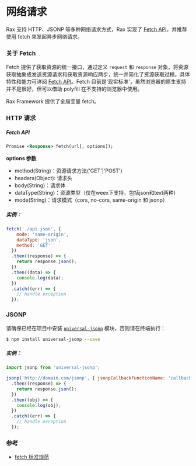 # 网络请求

Rax 支持 HTTP、JSONP 等多种网络请求方式，Rax 实现了 [Fetch API](https://developer.mozilla.org/en-US/docs/Web/API/Fetch_API)，并推荐使用 fetch 来发起异步网络请求。

### 关于 Fetch

Fetch 提供了获取资源的统一接口，通过定义 `request` 和 `response` 对象，将资源获取抽象成发送资源请求和获取资源响应两步，统一并简化了资源获取过程。具体特性和能力可详阅 [Fetch API](https://developer.mozilla.org/en-US/docs/Web/API/Fetch_API)。Fetch 目前是'现实标准'，虽然浏览器的原生支持并不是很好，但可以借助 polyfill 在不支持的浏览器中使用。

Rax Framework 提供了全局变量 fetch。

### HTTP 请求

##### Fetch API

```xml
Promise <Response> fetch(url[, options]);
```

**options 参数**

- method(String)：资源请求方法('GET'|'POST')
- headers(Object): 请求头
- body(String)：请求体
- dataType(String)：资源类型（仅在weex下支持，包括json和text两种）
- mode(String)：请求模式（cors, no-cors, same-origin 和 jsonp）

##### 实例：

```jsx
fetch('./api.json', {
    mode: 'same-origin',
    dataType: 'json',
    method: 'GET'
  })
  .then((response) => {
    return response.json();
  })
  .then((data) => {
    console.log(data);
  })
  .catch((err) => {
    // handle exception
  });
```

### JSONP

请确保已经在项目中安装 [`universal-jsonp`](https://www.npmjs.com/package/universal-jsonp) 模块，否则请在终端执行：

```bash
$ npm install universal-jsonp --save
```

##### 实例：

```jsx
import jsonp from 'universal-jsonp';

jsonp('http://domain.com/jsonp', { jsonpCallbackFunctionName: 'callback' })
  .then((response) => {
    return response.json();
  })
  .then((obj) => {
    console.log(obj);
  })
  .catch((err) => {
    // handle exception
  });
```

### 参考

-  [fetch 标准规范](https://fetch.spec.whatwg.org/)